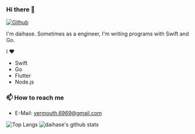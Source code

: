 ### Hi there 👋

[![Github](https://img.shields.io/github/followers/daihase?label=Follow&style=social)](https://github.com/daihase)

I'm daihase. Sometimes as a engineer, I'm writing programs with Swift and Go. 

I ❤ 
* Swift
* Go
* Flutter
* Node.js

### 📫 How to reach me
- E-Mail: [vermouth.6969@gmail.com](vermouth.6969@gmail.com)

![Top Langs](https://github-readme-stats.vercel.app/api/top-langs/?username=daihase&hide=html)
![daihase's github stats](https://github-readme-stats.vercel.app/api?username=daihase&show_icons=true&count_private=true&line_height=40)
